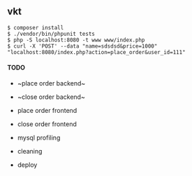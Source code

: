 vkt
---


```
$ composer install
$ ./vendor/bin/phpunit tests
$ php -S localhost:8080 -t www www/index.php
$ curl -X 'POST' --data "name=sdsdsd&price=1000" "localhost:8080/index.php?action=place_order&user_id=111"

```


#### TODO

- ~place order backend~
- ~close order backend~

- place order frontend
- close order frontend

- mysql profiling
- cleaning
- deploy